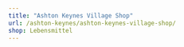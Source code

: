 ```yaml
---
title: "Ashton Keynes Village Shop"
url: /ashton-keynes/ashton-keynes-village-shop/
shop: Lebensmittel
---
```

